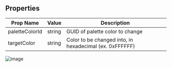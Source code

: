## Properties

| Prop Name | Value | Description |
| --------------------- | ------ | ------------------- |
| paletteColorId | string | GUID of palette color to change |
| targetColor | string | Color to be changed into, in hexadecimal (ex. 0xFFFFFF) |

![image](https://github.com/user-attachments/assets/6376c56a-18e1-4458-b5c0-8df044b46a42)

